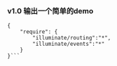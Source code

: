 ### v1.0 输出一个简单的demo
```
{
	"require": {
		"illuminate/routing":"*",
		"illuminate/events":"*"
	}
}```